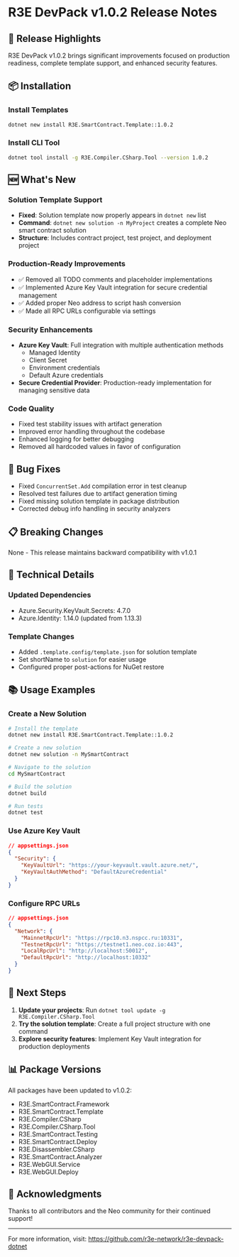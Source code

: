 # R3E DevPack v1.0.2 Release Notes

## 🎉 Release Highlights

R3E DevPack v1.0.2 brings significant improvements focused on production readiness, complete template support, and enhanced security features.

## 📦 Installation

### Install Templates
```bash
dotnet new install R3E.SmartContract.Template::1.0.2
```

### Install CLI Tool
```bash
dotnet tool install -g R3E.Compiler.CSharp.Tool --version 1.0.2
```

## 🆕 What's New

### Solution Template Support
- **Fixed**: Solution template now properly appears in `dotnet new` list
- **Command**: `dotnet new solution -n MyProject` creates a complete Neo smart contract solution
- **Structure**: Includes contract project, test project, and deployment project

### Production-Ready Improvements
- ✅ Removed all TODO comments and placeholder implementations
- ✅ Implemented Azure Key Vault integration for secure credential management
- ✅ Added proper Neo address to script hash conversion
- ✅ Made all RPC URLs configurable via settings

### Security Enhancements
- **Azure Key Vault**: Full integration with multiple authentication methods
  - Managed Identity
  - Client Secret
  - Environment credentials
  - Default Azure credentials
- **Secure Credential Provider**: Production-ready implementation for managing sensitive data

### Code Quality
- Fixed test stability issues with artifact generation
- Improved error handling throughout the codebase
- Enhanced logging for better debugging
- Removed all hardcoded values in favor of configuration

## 🐛 Bug Fixes

- Fixed `ConcurrentSet.Add` compilation error in test cleanup
- Resolved test failures due to artifact generation timing
- Fixed missing solution template in package distribution
- Corrected debug info handling in security analyzers

## 📋 Breaking Changes

None - This release maintains backward compatibility with v1.0.1

## 🔧 Technical Details

### Updated Dependencies
- Azure.Security.KeyVault.Secrets: 4.7.0
- Azure.Identity: 1.14.0 (updated from 1.13.3)

### Template Changes
- Added `.template.config/template.json` for solution template
- Set shortName to `solution` for easier usage
- Configured proper post-actions for NuGet restore

## 📚 Usage Examples

### Create a New Solution
```bash
# Install the template
dotnet new install R3E.SmartContract.Template::1.0.2

# Create a new solution
dotnet new solution -n MySmartContract

# Navigate to the solution
cd MySmartContract

# Build the solution
dotnet build

# Run tests
dotnet test
```

### Use Azure Key Vault
```json
// appsettings.json
{
  "Security": {
    "KeyVaultUrl": "https://your-keyvault.vault.azure.net/",
    "KeyVaultAuthMethod": "DefaultAzureCredential"
  }
}
```

### Configure RPC URLs
```json
// appsettings.json
{
  "Network": {
    "MainnetRpcUrl": "https://rpc10.n3.nspcc.ru:10331",
    "TestnetRpcUrl": "https://testnet1.neo.coz.io:443",
    "LocalRpcUrl": "http://localhost:50012",
    "DefaultRpcUrl": "http://localhost:10332"
  }
}
```

## 🚀 Next Steps

1. **Update your projects**: Run `dotnet tool update -g R3E.Compiler.CSharp.Tool`
2. **Try the solution template**: Create a full project structure with one command
3. **Explore security features**: Implement Key Vault integration for production deployments

## 📊 Package Versions

All packages have been updated to v1.0.2:
- R3E.SmartContract.Framework
- R3E.SmartContract.Template
- R3E.Compiler.CSharp
- R3E.Compiler.CSharp.Tool
- R3E.SmartContract.Testing
- R3E.SmartContract.Deploy
- R3E.Disassembler.CSharp
- R3E.SmartContract.Analyzer
- R3E.WebGUI.Service
- R3E.WebGUI.Deploy

## 🙏 Acknowledgments

Thanks to all contributors and the Neo community for their continued support!

---

For more information, visit: https://github.com/r3e-network/r3e-devpack-dotnet